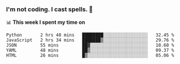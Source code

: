 ### I'm not coding. I cast spells. 🎩

📊 **This week I spent my time on**
<!--START_SECTION:waka-->
```text
Python       2 hrs 48 mins   ████████░░░░░░░░░░░░░░░░░   32.45 % 
JavaScript   2 hrs 34 mins   ███████▒░░░░░░░░░░░░░░░░░   29.76 % 
JSON         55 mins         ██▓░░░░░░░░░░░░░░░░░░░░░░   10.60 % 
YAML         48 mins         ██▒░░░░░░░░░░░░░░░░░░░░░░   09.37 % 
HTML         26 mins         █▒░░░░░░░░░░░░░░░░░░░░░░░   05.06 % 
```
<!--END_SECTION:waka-->
